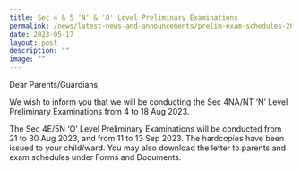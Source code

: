 ```yaml
---
title: Sec 4 & 5 'N' & 'O' Level Preliminary Examinations
permalink: /news/latest-news-and-announcements/prelim-exam-schedules-2023/
date: 2023-05-17
layout: post
description: ""
image: ""
---
```

<p>Dear Parents/Guardians,</p>
<p>We wish to inform you that we will be conducting the Sec 4NA/NT ‘N’ Level Preliminary Examinations from 4 to 18 Aug 2023.</p>
<p>The Sec 4E/5N ‘O’ Level Preliminary Examinations will be conducted from 21 to 30 Aug 2023, and from 11 to 13 Sep 2023. The hardcopies have been issued to your child/ward. You may also download the letter to parents and exam schedules under Forms and Documents.</p>